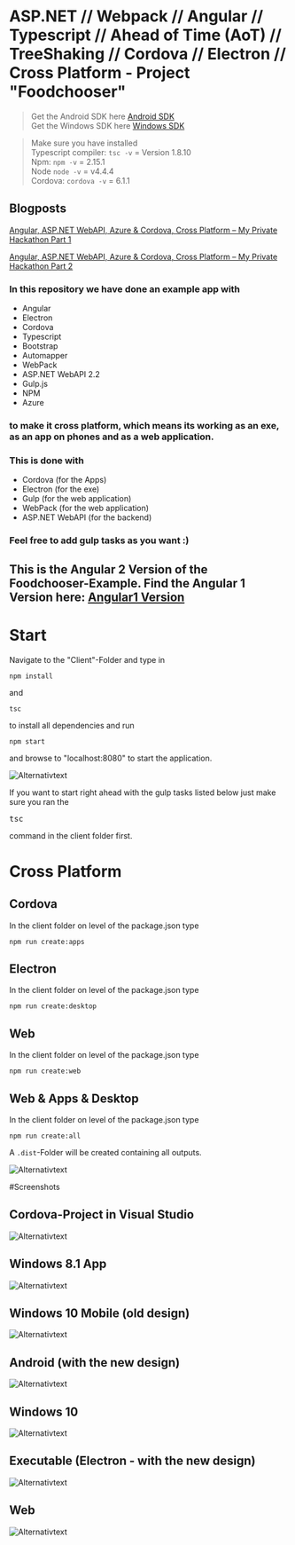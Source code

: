 # ASP.NET // Webpack // Angular // Typescript // Ahead of Time (AoT) // TreeShaking // Cordova // Electron // Cross Platform - Project "Foodchooser" 

> Get the Android SDK here [Android SDK](https://developer.android.com/sdk/index.html/ "Android SDK")  
> Get the Windows SDK here [Windows SDK](https://developer.microsoft.com/en-us/windows/downloads/windows-10-sdk "Windows SDK")

> Make sure you have installed <br/>
> Typescript compiler: `tsc -v` = Version 1.8.10 <br/>
> Npm: `npm -v` = 2.15.1 <br/>
> Node `node -v` = v4.4.4 <br/>
> Cordova: `cordova -v` = 6.1.1  <br/>

## Blogposts
[Angular, ASP.NET WebAPI, Azure & Cordova, Cross Platform – My Private Hackathon Part 1](http://offering.solutions/blog/articles/2016/04/19/angular-asp-net-webapi-azure-cordova-cross-platform-2/)

[Angular, ASP.NET WebAPI, Azure & Cordova, Cross Platform – My Private Hackathon Part 2](http://offering.solutions/blog/articles/2016/04/26/angular-asp-net-webapi-azure-cordova-cross-platform-my-private-hackathon-part-2/)


### In this repository we have done an example app with 

* Angular
* Electron
* Cordova
* Typescript
* Bootstrap
* Automapper
* WebPack
* ASP.NET WebAPI 2.2
* Gulp.js
* NPM 
* Azure

### to make it cross platform, which means its working as an exe, as an app on phones and as a web application.

### This is done with

* Cordova (for the Apps)
* Electron (for the exe)
* Gulp (for the web application)
* WebPack (for the web application)
* ASP.NET WebAPI (for the backend)

### Feel free to add gulp tasks as you want :)

## This is the Angular 2 Version of the Foodchooser-Example. Find the Angular 1 Version here: [Angular1 Version](https://github.com/FabianGosebrink/ASPNET-Foodchooser-Cross-Platform-Angular1 "Foodchooser - ASP.NET WebAPI AngularJs Cross Platform")

# Start

Navigate to the "Client"-Folder and type in 
```
npm install
```
and
```
tsc
```
to install all dependencies and run 

```
npm start
```
and browse to "localhost:8080" to start the application.

![Alternativtext](.github/webpack-server.png "GulpTasks")

If you want to start right ahead with the gulp tasks listed below just make sure you ran the <pre>tsc</pre> command in the client folder first.

# Cross Platform

## Cordova

In the client folder on level of the package.json type

```
npm run create:apps
```

## Electron

In the client folder on level of the package.json type

```
npm run create:desktop
```

## Web

In the client folder on level of the package.json type

```
npm run create:web
```

## Web & Apps & Desktop

In the client folder on level of the package.json type

```
npm run create:all
```

A `.dist`-Folder will be created containing all outputs.

![Alternativtext](.github/distFolder.png "DistFolder")

#Screenshots

## Cordova-Project in Visual Studio
![Alternativtext](.github/cordova.png "Cordova")

## Windows 8.1 App
![Alternativtext](.github/win81nd.png "Windows81")

## Windows 10 Mobile (old design)
![Alternativtext](.github/winMobile.png "WinMobile")

## Android (with the new design)
![Alternativtext](.github/Android.png "Android")

## Windows 10
![Alternativtext](.github/win10nd.png "Windows10")

## Executable (Electron - with the new design)
![Alternativtext](.github/electronnd.png "Electron")

## Web
![Alternativtext](.github/webnd.png "Web")


